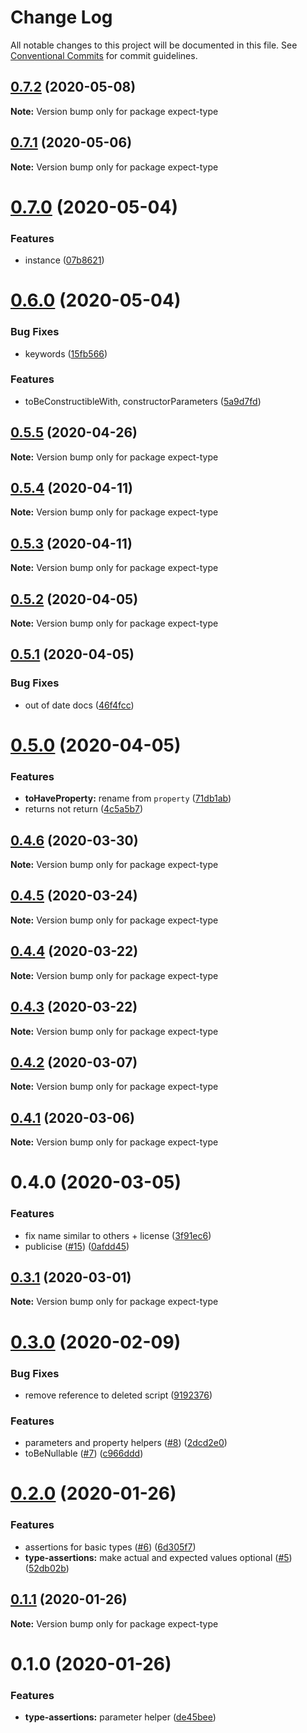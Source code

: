 # Change Log

All notable changes to this project will be documented in this file.
See [Conventional Commits](https://conventionalcommits.org) for commit guidelines.

## [0.7.2](https://github.com/mmkal/ts/compare/expect-type@0.7.1...expect-type@0.7.2) (2020-05-08)

**Note:** Version bump only for package expect-type





## [0.7.1](https://github.com/mmkal/ts/compare/expect-type@0.7.0...expect-type@0.7.1) (2020-05-06)

**Note:** Version bump only for package expect-type





# [0.7.0](https://github.com/mmkal/ts/compare/expect-type@0.6.0...expect-type@0.7.0) (2020-05-04)


### Features

* instance ([07b8621](https://github.com/mmkal/ts/commit/07b8621276a02f2ed1ff4d9446d0b8d6ba82ed5f))





# [0.6.0](https://github.com/mmkal/ts/compare/expect-type@0.5.5...expect-type@0.6.0) (2020-05-04)


### Bug Fixes

* keywords ([15fb566](https://github.com/mmkal/ts/commit/15fb566468a9f258c6126d24931d59bafa7cfb6f))


### Features

* toBeConstructibleWith, constructorParameters ([5a9d7fd](https://github.com/mmkal/ts/commit/5a9d7fd2c45f9eee7bffc6e6ed75e51712397b35))






## [0.5.5](https://github.com/mmkal/ts/compare/expect-type@0.5.4...expect-type@0.5.5) (2020-04-26)

**Note:** Version bump only for package expect-type






## [0.5.4](https://github.com/mmkal/ts/compare/expect-type@0.5.3...expect-type@0.5.4) (2020-04-11)

**Note:** Version bump only for package expect-type





## [0.5.3](https://github.com/mmkal/ts/compare/expect-type@0.5.2...expect-type@0.5.3) (2020-04-11)

**Note:** Version bump only for package expect-type





## [0.5.2](https://github.com/mmkal/ts/compare/expect-type@0.5.1...expect-type@0.5.2) (2020-04-05)

**Note:** Version bump only for package expect-type





## [0.5.1](https://github.com/mmkal/ts/compare/expect-type@0.5.0...expect-type@0.5.1) (2020-04-05)


### Bug Fixes

* out of date docs ([46f4fcc](https://github.com/mmkal/ts/commit/46f4fccda0db250218d0762f2a5b46f924c7f96d))





# [0.5.0](https://github.com/mmkal/ts/compare/expect-type@0.4.6...expect-type@0.5.0) (2020-04-05)


### Features

* **toHaveProperty:** rename from `property` ([71db1ab](https://github.com/mmkal/ts/commit/71db1ab62ea19a96bf7c9261c06c8a6a5c08d034))
* returns not return ([4c5a5b7](https://github.com/mmkal/ts/commit/4c5a5b708f86d7073008f1f16e8c56e4583df2ed))






## [0.4.6](https://github.com/mmkal/ts/compare/expect-type@0.4.5...expect-type@0.4.6) (2020-03-30)

**Note:** Version bump only for package expect-type






## [0.4.5](https://github.com/mmkal/ts/compare/expect-type@0.4.4...expect-type@0.4.5) (2020-03-24)

**Note:** Version bump only for package expect-type





## [0.4.4](https://github.com/mmkal/ts/compare/expect-type@0.4.3...expect-type@0.4.4) (2020-03-22)

**Note:** Version bump only for package expect-type





## [0.4.3](https://github.com/mmkal/ts/compare/expect-type@0.4.2...expect-type@0.4.3) (2020-03-22)

**Note:** Version bump only for package expect-type





## [0.4.2](https://github.com/mmkal/ts/compare/expect-type@0.4.1...expect-type@0.4.2) (2020-03-07)

**Note:** Version bump only for package expect-type






## [0.4.1](https://github.com/mmkal/ts/compare/expect-type@0.4.0...expect-type@0.4.1) (2020-03-06)

**Note:** Version bump only for package expect-type





# 0.4.0 (2020-03-05)


### Features

* fix name similar to others + license ([3f91ec6](https://github.com/mmkal/ts/commit/3f91ec6da89e2de07453fbc27379a783d754d8b8))
* publicise ([#15](https://github.com/mmkal/ts/issues/15)) ([0afdd45](https://github.com/mmkal/ts/commit/0afdd459e1dc89c2c39f56dcebf2ecdabb5df123))






## [0.3.1](https://github.com/mmkal/ts/compare/expect-type@0.3.0...expect-type@0.3.1) (2020-03-01)

**Note:** Version bump only for package expect-type





# [0.3.0](https://github.com/mmkal/ts/compare/expect-type@0.2.0...expect-type@0.3.0) (2020-02-09)


### Bug Fixes

* remove reference to deleted script ([9192376](https://github.com/mmkal/ts/commit/9192376a2fa369cfbd8f599edef4cfd64e0e28cd))


### Features

* parameters and property helpers ([#8](https://github.com/mmkal/ts/issues/8)) ([2dcd2e0](https://github.com/mmkal/ts/commit/2dcd2e058ec33f49bc718f084075bd88af0cf709))
* toBeNullable ([#7](https://github.com/mmkal/ts/issues/7)) ([c966ddd](https://github.com/mmkal/ts/commit/c966dddbba2fcb65a6a4d4283811204a5aeb5c1a))





# [0.2.0](https://github.com/mmkal/ts/compare/expect-type@0.1.1...expect-type@0.2.0) (2020-01-26)


### Features

* assertions for basic types ([#6](https://github.com/mmkal/ts/issues/6)) ([6d305f7](https://github.com/mmkal/ts/commit/6d305f7ecd58114e15b1ad97811b0f4e35c50fb3))
* **type-assertions:** make actual and expected values optional ([#5](https://github.com/mmkal/ts/issues/5)) ([52db02b](https://github.com/mmkal/ts/commit/52db02bdbd0eb6c4767078c0080319ced866d6c5))





## [0.1.1](https://github.com/mmkal/ts/compare/expect-type@0.1.0...expect-type@0.1.1) (2020-01-26)

**Note:** Version bump only for package expect-type





# 0.1.0 (2020-01-26)


### Features

* **type-assertions:** parameter helper ([de45bee](https://github.com/mmkal/ts/commit/de45beefa984b17f686ba387ffab9675f28ec74a))
